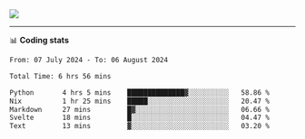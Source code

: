 <picture>
  <source
  srcset="https://github-readme-stats.vercel.app/api?username=sant0s12&show_icons=true&theme=dark"
  media="(prefers-color-scheme: dark)"
  />
  <source
  srcset="https://github-readme-stats.vercel.app/api?username=sant0s12&show_icons=true"
  media="(prefers-color-scheme: light)"
  />
  <img src="https://github-readme-stats.vercel.app/api?username=sant0s12&show_icons=true" />
</picture>

---

📊 **Coding stats**

<!--START_SECTION:waka-->

```txt
From: 07 July 2024 - To: 06 August 2024

Total Time: 6 hrs 56 mins

Python       4 hrs 5 mins    ██████████████▓░░░░░░░░░░   58.86 %
Nix          1 hr 25 mins    █████░░░░░░░░░░░░░░░░░░░░   20.47 %
Markdown     27 mins         █▓░░░░░░░░░░░░░░░░░░░░░░░   06.66 %
Svelte       18 mins         █░░░░░░░░░░░░░░░░░░░░░░░░   04.47 %
Text         13 mins         ▓░░░░░░░░░░░░░░░░░░░░░░░░   03.20 %
```

<!--END_SECTION:waka-->
